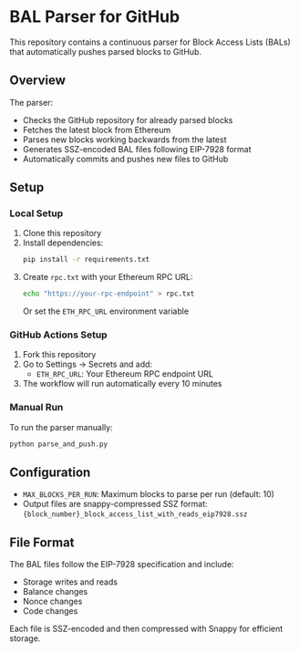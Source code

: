 # BAL Parser for GitHub

This repository contains a continuous parser for Block Access Lists (BALs) that automatically pushes parsed blocks to GitHub.

## Overview

The parser:
- Checks the GitHub repository for already parsed blocks
- Fetches the latest block from Ethereum
- Parses new blocks working backwards from the latest
- Generates SSZ-encoded BAL files following EIP-7928 format
- Automatically commits and pushes new files to GitHub

## Setup

### Local Setup

1. Clone this repository
2. Install dependencies:
   ```bash
   pip install -r requirements.txt
   ```
3. Create `rpc.txt` with your Ethereum RPC URL:
   ```bash
   echo "https://your-rpc-endpoint" > rpc.txt
   ```
   Or set the `ETH_RPC_URL` environment variable

### GitHub Actions Setup

1. Fork this repository
2. Go to Settings → Secrets and add:
   - `ETH_RPC_URL`: Your Ethereum RPC endpoint URL
3. The workflow will run automatically every 10 minutes

### Manual Run

To run the parser manually:

```bash
python parse_and_push.py
```

## Configuration

- `MAX_BLOCKS_PER_RUN`: Maximum blocks to parse per run (default: 10)
- Output files are snappy-compressed SSZ format: `{block_number}_block_access_list_with_reads_eip7928.ssz`

## File Format

The BAL files follow the EIP-7928 specification and include:
- Storage writes and reads
- Balance changes
- Nonce changes
- Code changes

Each file is SSZ-encoded and then compressed with Snappy for efficient storage.